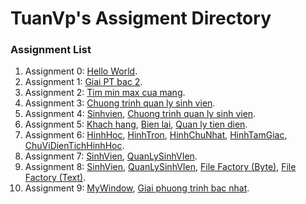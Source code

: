 # TuanVp's Assigment Directory

### Assignment List

1. Assignment 0: [Hello World](https://github.com/FASTTRACKSE/FFSE1703.JavaCore/blob/master/Assignments/TuanVP/HelloWorld/src/HelloWorld.java).
2. Assignment 1: [Giai PT bac 2](https://github.com/FASTTRACKSE/FFSE1703.JavaCore/blob/master/Assignments/TuanVP/Assignment/src/Assignment_1/Giaiptbac2.java).
3. Assignment 2: [Tim min max cua mang](https://github.com/FASTTRACKSE/FFSE1703.JavaCore/blob/master/Assignments/TuanVP/Assignment/src/fasstrack/edu/vn/MinMaxMang.java).
4. Assignment 3: [Chuong trinh quan ly sinh vien](https://github.com/FASTTRACKSE/FFSE1703.JavaCore/blob/master/Assignments/TuanVP/Assignment/src/fasstrack/edu/vn/QuanlySV.java).
5. Assignment 4: [Sinhvien](https://github.com/FASTTRACKSE/FFSE1703.JavaCore/blob/master/Assignments/TuanVP/Assignment/src/fasstrack/edu/vn/SinhVien.java), [Chuong trinh quan ly sinh vien](https://github.com/FASTTRACKSE/FFSE1703.JavaCore/blob/master/Assignments/TuanVP/Assignment/src/fasstrack/edu/vn/QuanLySinhVien.java).
6. Assignment 5: [Khach hang](https://github.com/FASTTRACKSE/FFSE1703.JavaCore/blob/master/Assignments/TuanVP/Assignment/src/fasstrack/edu/vn/KhachHang.java), [Bien lai](https://github.com/FASTTRACKSE/FFSE1703.JavaCore/blob/master/Assignments/TuanVP/Assignment/src/fasstrack/edu/vn/BienLai.java), [Quan ly tien dien](https://github.com/FASTTRACKSE/FFSE1703.JavaCore/blob/master/Assignments/TuanVP/Assignment/src/fasstrack/edu/vn/QUanLyTienDien.java).
7. Assignment 6: [HinhHoc](https://github.com/FASTTRACKSE/FFSE1703.JavaCore/blob/master/Assignments/TuanVP/Assignment/src/hinhhoc/model/HinhHoc.java), [HinhTron](https://github.com/FASTTRACKSE/FFSE1703.JavaCore/blob/master/Assignments/TuanVP/Assignment/src/hinhhoc/model/HinhTron.java), [HinhChuNhat](https://github.com/FASTTRACKSE/FFSE1703.JavaCore/blob/master/Assignments/TuanVP/Assignment/src/hinhhoc/model/HinhChuNhat.java), [HinhTamGiac](https://github.com/FASTTRACKSE/FFSE1703.JavaCore/blob/master/Assignments/TuanVP/Assignment/src/hinhhoc/model/HinhTamGiac.java), [ChuViDienTichHinhHoc](https://github.com/FASTTRACKSE/FFSE1703.JavaCore/blob/master/Assignments/TuanVP/Assignment/src/hinhhoc/main/ChuViDienTichHinhHoc.java).
8. Assignment 7: [SinhVien](https://github.com/FASTTRACKSE/FFSE1703.JavaCore/blob/master/Assignments/TuanVP/Assignment/src/assignment7/model/SinhVien.java), [QuanLySinhVIen](https://github.com/FASTTRACKSE/FFSE1703.JavaCore/blob/master/Assignments/TuanVP/Assignment/src/assignment7/main/QuanLySinhVien.java).
9. Assignment 8: [SinhVien](https://github.com/FASTTRACKSE/FFSE1703.JavaCore/blob/master/Assignments/TuanVP/Assignment/src/Assignment_8/model/SinhVien.java), [QuanLySinhVIen](https://github.com/FASTTRACKSE/FFSE1703.JavaCore/blob/master/Assignments/TuanVP/Assignment/src/Assignment_8/main/QuanLySinhVien.java), [File Factory (Byte)](https://github.com/FASTTRACKSE/FFSE1703.JavaCore/blob/master/Assignments/TuanVP/Assignment/src/Assignment_8/io/FileFactory.java), [File Factory (Text)](https://github.com/FASTTRACKSE/FFSE1703.JavaCore/blob/master/Assignments/TuanVP/Assignment/src/Assignment_8/io/FileFactory2.java).
10. Assignment 9: [MyWindow](https://github.com/FASTTRACKSE/FFSE1703.JavaCore/blob/master/Assignments/TuanVP/Assignment_9/src/Assignment_9/ui/MyWindow.java), [Giai phuong trinh bac nhat](https://github.com/FASTTRACKSE/FFSE1703.JavaCore/blob/master/Assignments/TuanVP/Assignment_9/src/Assignment_9/main/GiaiPhuongTrinhBacNhat.java).